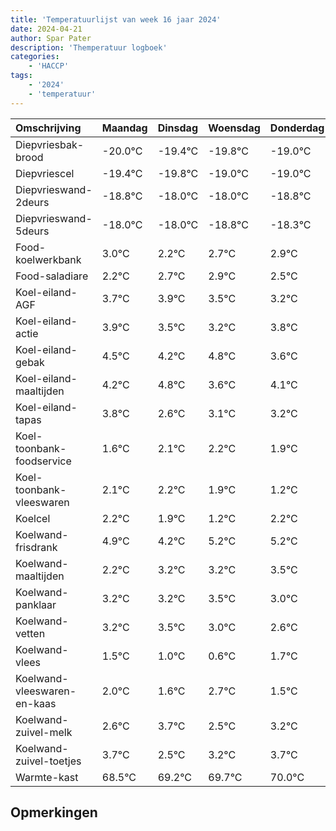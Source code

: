 ```yaml
---
title: 'Temperatuurlijst van week 16 jaar 2024'
date: 2024-04-21
author: Spar Pater
description: 'Themperatuur logboek'
categories:
    - 'HACCP'
tags:
    - '2024'
    - 'temperatuur'
---
```

|Omschrijving|Maandag|Dinsdag|Woensdag|Donderdag|Vrijdag|Zaterdag|Zondag|
|:---|:---|:---|:---|:---|:---|:---|:---|
|Diepvriesbak-brood|-20.0°C|-19.4°C|-19.8°C|-19.0°C|-19.0°C|-19.8°C|-19.3°C|
|Diepvriescel|-19.4°C|-19.8°C|-19.0°C|-19.0°C|-19.8°C|-19.3°C|-19.1°C|
|Diepvrieswand-2deurs|-18.8°C|-18.0°C|-18.0°C|-18.8°C|-18.3°C|-18.1°C|-18.5°C|
|Diepvrieswand-5deurs|-18.0°C|-18.0°C|-18.8°C|-18.3°C|-18.1°C|-18.5°C|-18.8°C|
|Food-koelwerkbank|3.0°C|2.2°C|2.7°C|2.9°C|2.5°C|2.2°C|2.8°C|
|Food-saladiare|2.2°C|2.7°C|2.9°C|2.5°C|2.2°C|2.8°C|1.6°C|
|Koel-eiland-AGF|3.7°C|3.9°C|3.5°C|3.2°C|3.8°C|2.6°C|3.1°C|
|Koel-eiland-actie|3.9°C|3.5°C|3.2°C|3.8°C|2.6°C|3.1°C|3.2°C|
|Koel-eiland-gebak|4.5°C|4.2°C|4.8°C|3.6°C|4.1°C|4.2°C|3.9°C|
|Koel-eiland-maaltijden|4.2°C|4.8°C|3.6°C|4.1°C|4.2°C|3.9°C|3.2°C|
|Koel-eiland-tapas|3.8°C|2.6°C|3.1°C|3.2°C|2.9°C|2.2°C|3.2°C|
|Koel-toonbank-foodservice|1.6°C|2.1°C|2.2°C|1.9°C|1.2°C|2.2°C|2.2°C|
|Koel-toonbank-vleeswaren|2.1°C|2.2°C|1.9°C|1.2°C|2.2°C|2.2°C|2.5°C|
|Koelcel|2.2°C|1.9°C|1.2°C|2.2°C|2.2°C|2.5°C|2.0°C|
|Koelwand-frisdrank|4.9°C|4.2°C|5.2°C|5.2°C|5.5°C|5.0°C|4.6°C|
|Koelwand-maaltijden|2.2°C|3.2°C|3.2°C|3.5°C|3.0°C|2.6°C|3.7°C|
|Koelwand-panklaar|3.2°C|3.2°C|3.5°C|3.0°C|2.6°C|3.7°C|2.5°C|
|Koelwand-vetten|3.2°C|3.5°C|3.0°C|2.6°C|3.7°C|2.5°C|3.2°C|
|Koelwand-vlees|1.5°C|1.0°C|0.6°C|1.7°C|0.5°C|1.2°C|1.7°C|
|Koelwand-vleeswaren-en-kaas|2.0°C|1.6°C|2.7°C|1.5°C|2.2°C|2.7°C|3.0°C|
|Koelwand-zuivel-melk|2.6°C|3.7°C|2.5°C|3.2°C|3.7°C|4.0°C|3.8°C|
|Koelwand-zuivel-toetjes|3.7°C|2.5°C|3.2°C|3.7°C|4.0°C|3.8°C|4.0°C|
|Warmte-kast|68.5°C|69.2°C|69.7°C|70.0°C|69.8°C|70.0°C|69.7°C|

## Opmerkingen



